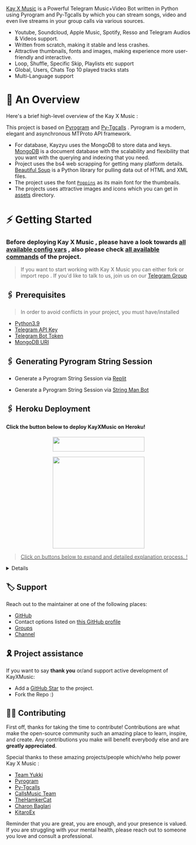 

[Kay X Music](https://github.com/Kayzyu/KayXMusic) is a Powerful Telegram Music+Video Bot written in Python using Pyrogram and Py-Tgcalls by which you can stream songs, video and even live streams in your group calls via various sources.

* Youtube, Soundcloud, Apple Music, Spotify, Resso and Telegram Audios & Videos support.
* Written from scratch, making it stable and less crashes.
* Attractive thumbnails, fonts and images,  making experience more user-friendly and interactive.
* Loop, Shuffle, Specific Skip, Playlists etc support
* Global, Users, Chats Top 10 played tracks stats
* Multi-Language support


# 🔗 An Overview

Here's a brief high-level overview of the Kay X Music :

This project is based on [Pyrogram](https://github.com/pyrogram) and [Py-Tgcalls](https://github.com/pytgcalls/pytgcalls) . Pyrogram is a modern, elegant and asynchronous MTProto API framework.

* For database, Kayzyu uses the MongoDB to store data and keys. [MongoDB](https://www.mongodb.com/) is a document database with the scalability and flexibility that you want with the querying and indexing that you need.
* Project uses the bs4 web scrapping for getting many platform details. [Beautiful Soup](https://www.crummy.com/software/BeautifulSoup/bs4/doc/) is a Python library for pulling data out of HTML and XML files.
* The project uses the font [`Poppins`](../assets/font.ttf) as its main font for the thumbnails.
* The projects uses attractive images and icons which you can get in [assets](../assets/) directory.



# ⚡️ Getting Started

### Before deploying Kay X Music , please have a look towards [all available config vars](../config/README.md) , also please check [all available commands](../strings/command.yml) of the project.

> If you want to start working with Kay X Music you can either fork or import repo .
> If you'd like to talk to us, join us on our [Telegram Group](https://t.me/KayzuSupport)


## 🖇 Prerequisites

> In order to avoid conflicts in your project, you must have/installed

- [Python3.9](https://www.python.org/downloads/release/python-390/)
- [Telegram API Key](https://docs.pyrogram.org/intro/setup#api-keys)
- [Telegram Bot Token](https://t.me/botfather)
- [MongoDB URI](https://telegra.ph/How-To-get-Mongodb-URI-04-06)


## 🖇 Generating Pyrogram String Session

- Generate a Pyrogram String Session via [Replit](https://repl.it/@mrismanaziz/stringenSession?lite=1&outputonly=1)

- Generate a Pyrogram String Session via [String Man Bot](https://t.me/stringmanrobot)


## 🖇 Heroku Deployment

<h4>Click the button below to deploy KayXMusic on Heroku!</h4>    

<p align="center"><a href="https://heroku.com/deploy?template=https://github.com/Kayzyu/KayXMusic/"> <img src="https://img.shields.io/badge/Deploy%20To%20Heroku-purple?style=flat&logo=heroku" width="250" height="40.00" /></a></p>

<p align="center"><a href="https://telegram.dog/XTZ_HerokuBot?start=S2F5enl1L0theVhNdXNpYyBtYWlu"><img src="https://img.shields.io/badge/Deploy%20Via%20Telegram-blue?style=for-the-badge&logo=telegram" width="250""/</a>  </p>


> Click on buttons below to expand and  detailed explanation process. !


<details>
    <summary><b> Detailed Heroku Deployment Process » </b></summary>

<img src="" align="right" width="350" height="700"/>

### 🚀 Deploy Process
- Click on the deploy button above and login to your [heroku account](https://heroku.com/login) .
- Fill your values there.
- If you don't know how to get config vars : [Please refer here](../config/README.md)
- Make sure you fill correct values.
- Click on **Deploy** button.
- Please wait till the app gets deployed on heroku. Deploying can take upto **2-3 mins**..
- When your app is successfully deployed, click on **Manage App** button.


### 🚀 Booting Process
- Search for **Resources** Tab inside your app. ( Check Image for more details)
- Click on the **Pencil Icon** under resources section.
- Turn **on** the **switch** present there near pencil icon.
- Congrats your Music Bot is now **Booting**.


### 🚀 Checking Logs
- After Turning on your booting .
- Click on the **More Button** present at top right corner .
- Click on the **View Logs** button from the drop down menu.
- You check your logs there!
- Click on save button there at bottom to save your logs and forward it to us on [KayzuSupport](https://t.me/KayzuSupport) if you face any problem

</details>



<img src="" align="center">


## 🏷 Support

Reach out to the maintainer at one of the following places:

- [GitHub](https://github.com/Kayzyu/KayXMusic)
- Contact options listed on [this GitHub profile](https://github.com/Kayzyu)
- [Groups](https://t.me/KayzuSupport)
- [Channel](https://t.me/kayzuchannel)

## 🎗 Project assistance

If you want to say **thank you** or/and support active development of KayXMusic:

- Add a [GitHub Star](https://github.com/Kayzyu/KayXMusic) to the project.
- Fork the Repo :)

## ✍🏻 Contributing

First off, thanks for taking the time to contribute! Contributions are what make the open-source community such an amazing place to learn, inspire, and create. Any contributions you make will benefit everybody else and are **greatly appreciated**.

Special thanks to these amazing projects/people which/who help power Kay X Music :
- [Team Yukki](https://github.com/TeamYukki)
- [Pyrogram](https://github.com/pyrogram/pyrogram)
- [Py-Tgcalls](https://github.com/pytgcalls/pytgcalls)
- [CallsMusic Team](https://github.com/Callsmusic)
- [TheHamkerCat](https://github.com/TheHamkerCat)
- [Charon Baglari](https://github.com/XCBv021)
- [KitaroEx](https://github.com/KITAROO)


Reminder that you are great, you are enough, and your presence is valued. If you are struggling with your mental health, please reach out to someone you love and consult a professional.
